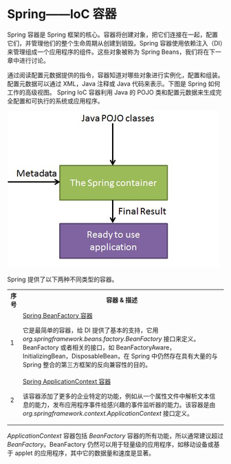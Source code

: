 # Spring——IoC 容器

Spring 容器是 Spring 框架的核心。容器将创建对象，把它们连接在一起，配置它们，并管理他们的整个生命周期从创建到销毁。Spring 容器使用依赖注入（DI）来管理组成一个应用程序的组件。这些对象被称为 Spring Beans，我们将在下一章中进行讨论。 

通过阅读配置元数据提供的指令，容器知道对哪些对象进行实例化，配置和组装。配置元数据可以通过 XML，Java 注释或 Java 代码来表示。下图是 Spring 如何工作的高级视图。 Spring IoC 容器利用 Java 的 POJO 类和配置元数据来生成完全配置和可执行的系统或应用程序。

![](images/ioc1.jpg)

Spring 提供了以下两种不同类型的容器。

<table class="table table-bordered">
<tr><th class="fivepct">序号</th><th>容器 &amp; 描述</th></tr>
<tr><td>1</td><td><a href="ioc-container/spring-bean-fatory-container.md">Spring BeanFactory 容器</a>
<p>它是最简单的容器，给 DI 提供了基本的支持，它用 <i>org.springframework.beans.factory.BeanFactory</i> 接口来定义。BeanFactory 或者相关的接口，如 BeanFactoryAware，InitializingBean，DisposableBean，在 Spring 中仍然存在具有大量的与 Spring 整合的第三方框架的反向兼容性的目的。</p></td></tr>
<tr><td>2</td><td><a href="ioc-container/spring-application-context-container.md">Spring ApplicationContext 容器</a>
<p> 该容器添加了更多的企业特定的功能，例如从一个属性文件中解析文本信息的能力，发布应用程序事件给感兴趣的事件监听器的能力。该容器是由  <i>org.springframework.context.ApplicationContext</i> 接口定义。</p></td></tr>
</table>


*ApplicationContext* 容器包括 *BeanFactory* 容器的所有功能，所以通常建议超过 *BeanFactory*。BeanFactory 仍然可以用于轻量级的应用程序，如移动设备或基于 applet 的应用程序，其中它的数据量和速度是显著。
